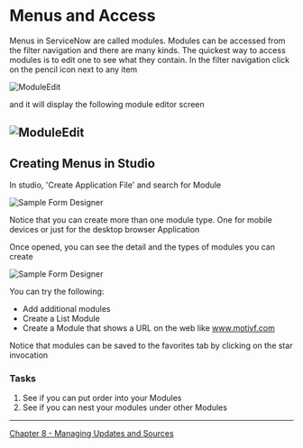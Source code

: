 # Menus and Access
Menus in ServiceNow are called modules. Modules can be accessed from the filter navigation and there are many kinds.
The quickest way to access modules is to edit one to see what they contain. In the filter navigation click on the pencil icon next to any item

![ModuleEdit](https://github.com/jamesnyika/motivf-snow/blob/master/chap7/images/ModuleEditor.png)

and it will display the following module editor screen

![ModuleEdit](https://github.com/jamesnyika/motivf-snow/blob/master/chap7/images/ModuleEditor2.png)
---

##  Creating Menus in Studio

In studio, 'Create Application File' and search for Module

![Sample Form Designer](https://github.com/jamesnyika/motivf-snow/blob/master/chap7/images/CreateModule.png)

Notice that you can create more than one module type. One for mobile devices or just for the desktop browser Application

Once opened, you can see the detail and the types of modules you can create

![Sample Form Designer](https://github.com/jamesnyika/motivf-snow/blob/master/chap7/images/CreateModule2.png)


You can try the following:

 * Add additional modules
 * Create a List Module
 * Create a Module that shows a URL on the web like www.motivf.com

Notice that modules can be saved to the favorites tab by clicking on the star invocation

### Tasks
1. See if you can put order into your Modules
2. See if you can nest your modules under other Modules

---

[Chapter 8 - Managing Updates and Sources](../chap8/README.md)
